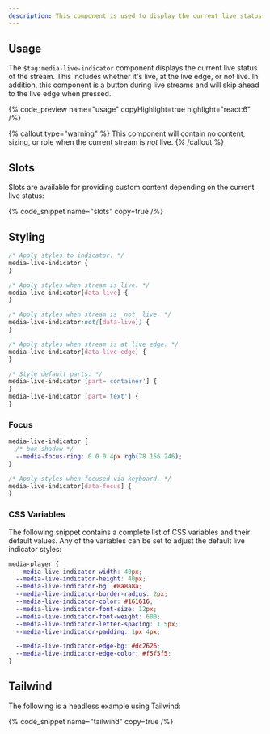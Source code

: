 ```yaml
---
description: This component is used to display the current live status of the stream.
---
```


## Usage

The `$tag:media-live-indicator` component displays the current live status of the stream. This
includes whether it's live, at the live edge, or not live. In addition, this component is a button
during live streams and will skip ahead to the live edge when pressed.

{% code_preview name="usage" copyHighlight=true highlight="react:6" /%}

{% callout type="warning" %}
This component will contain no content, sizing, or role when the current stream is _not_ live.
{% /callout %}

## Slots

Slots are available for providing custom content depending on the current live status:

{% code_snippet name="slots" copy=true /%}

## Styling

```css
/* Apply styles to indicator. */
media-live-indicator {
}

/* Apply styles when stream is live. */
media-live-indicator[data-live] {
}

/* Apply styles when stream is _not_ live. */
media-live-indicator:not([data-live]) {
}

/* Apply styles when stream is at live edge. */
media-live-indicator[data-live-edge] {
}

/* Style default parts. */
media-live-indicator [part='container'] {
}
media-live-indicator [part='text'] {
}
```

### Focus

```css
media-live-indicator {
  /* box shadow */
  --media-focus-ring: 0 0 0 4px rgb(78 156 246);
}

/* Apply styles when focused via keyboard. */
media-live-indicator[data-focus] {
}
```

### CSS Variables

The following snippet contains a complete list of CSS variables and their default values. Any
of the variables can be set to adjust the default live indicator styles:

```css {% copy=true %}
media-player {
  --media-live-indicator-width: 40px;
  --media-live-indicator-height: 40px;
  --media-live-indicator-bg: #8a8a8a;
  --media-live-indicator-border-radius: 2px;
  --media-live-indicator-color: #161616;
  --media-live-indicator-font-size: 12px;
  --media-live-indicator-font-weight: 600;
  --media-live-indicator-letter-spacing: 1.5px;
  --media-live-indicator-padding: 1px 4px;

  --media-live-indicator-edge-bg: #dc2626;
  --media-live-indicator-edge-color: #f5f5f5;
}
```

## Tailwind

The following is a headless example using Tailwind:

{% code_snippet name="tailwind" copy=true /%}
